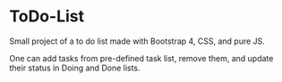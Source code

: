 # ToDo-List
Small project of a to do list made with Bootstrap 4, CSS, and pure JS.

One can add tasks from pre-defined task list, remove them, and update their status in Doing and Done lists.
